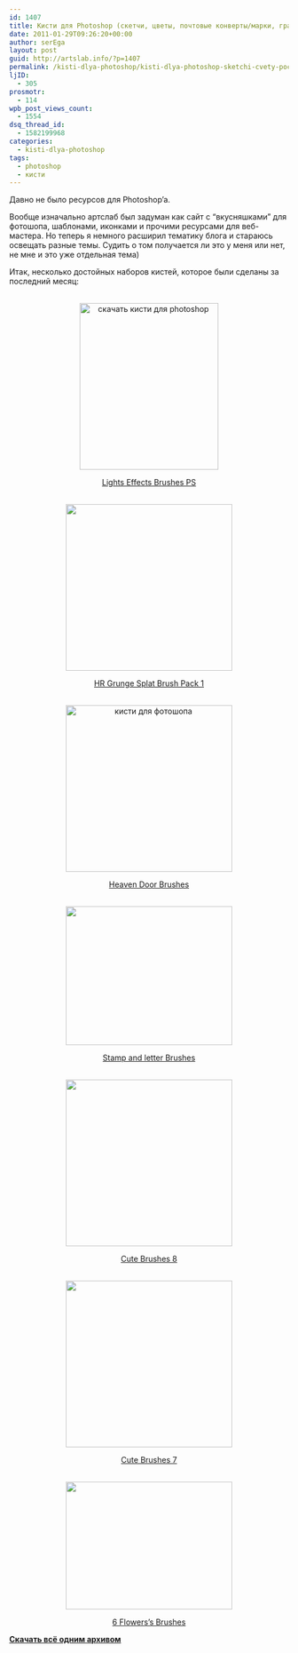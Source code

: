 ```yaml
---
id: 1407
title: Кисти для Photoshop (скетчи, цветы, почтовые конверты/марки, гранжевые)
date: 2011-01-29T09:26:20+00:00
author: serEga
layout: post
guid: http://artslab.info/?p=1407
permalink: /kisti-dlya-photoshop/kisti-dlya-photoshop-sketchi-cvety-pochtovye-konvertymarki-granzhevye/
ljID:
  - 305
prosmotr:
  - 114
wpb_post_views_count:
  - 1554
dsq_thread_id:
  - 1582199968
categories:
  - kisti-dlya-photoshop
tags:
  - photoshop
  - кисти
---
```

Давно не было ресурсов для Photoshop&#8217;a.

Вообще изначально артслаб был задуман как сайт с &#8220;вкусняшками&#8221; для фотошопа, шаблонами, иконками и прочими ресурсами для веб-мастера. Но теперь я немного расширил тематику блога и стараюсь освещать разные темы. Судить о том получается ли это у меня или нет, не мне и это уже отдельная тема)

Итак, несколько достойных наборов кистей, которое были сделаны за последний месяц:

<center>
  <br /> <a href="http://artslab.info/wp-content/uploads/lights_effects_brushes_by_coby17-d37nvlf.jpg"><img src="http://artslab.info/wp-content/uploads/lights_effects_brushes_by_coby17-d37nvlf-250x300.jpg" alt="скачать кисти для photoshop" title="lights_effects_brushes_by_coby17-d37nvlf" width="250" height="300" class="alignnone size-medium wp-image-1414" srcset="http://googledrive.com/host/0B9lHVSSSdxdxd0hjdUdmRzY3Tjg/lights_effects_brushes_by_coby17-d37nvlf-250x300.jpg 250w, http://googledrive.com/host/0B9lHVSSSdxdxd0hjdUdmRzY3Tjg/lights_effects_brushes_by_coby17-d37nvlf.jpg 500w" sizes="(max-width: 250px) 100vw, 250px" /></a>
</center>

<p style="text-align:center">
  <a href="http://coby17.deviantart.com/art/Lights-Effects-Brushes-PS-194269875">Lights Effects Brushes PS</a>
</p>

<center>
  <br /> <a href="http://artslab.info/wp-content/uploads/hr_grunge_splat_brush_pack_1_by_viuff-d373hfq.jpg"><img src="http://artslab.info/wp-content/uploads/hr_grunge_splat_brush_pack_1_by_viuff-d373hfq-300x300.jpg" alt="" title="hr_grunge_splat_brush_pack_1_by_viuff-d373hfq" width="300" height="300" class="alignnone size-medium wp-image-1413" srcset="http://googledrive.com/host/0B9lHVSSSdxdxd0hjdUdmRzY3Tjg/hr_grunge_splat_brush_pack_1_by_viuff-d373hfq-300x300.jpg 300w, http://googledrive.com/host/0B9lHVSSSdxdxd0hjdUdmRzY3Tjg/hr_grunge_splat_brush_pack_1_by_viuff-d373hfq-100x100.jpg 100w, http://googledrive.com/host/0B9lHVSSSdxdxd0hjdUdmRzY3Tjg/hr_grunge_splat_brush_pack_1_by_viuff-d373hfq.jpg 894w" sizes="(max-width: 300px) 100vw, 300px" /></a>
</center>

<p style="text-align:center">
  <a href="http://viuff.deviantart.com/art/HR-Grunge-Splat-Brush-Pack-1-193318406">HR Grunge Splat Brush Pack 1</a>
</p>

<center>
  <br /> <a href="http://artslab.info/wp-content/uploads/heavens_door_brushes_by_axeraider70-d374zj4.jpg"><img src="http://artslab.info/wp-content/uploads/heavens_door_brushes_by_axeraider70-d374zj4-300x300.jpg" alt="кисти для фотошопа" title="heavens_door_brushes_by_axeraider70-d374zj4" width="300" height="300" class="alignnone size-medium wp-image-1412" srcset="http://googledrive.com/host/0B9lHVSSSdxdxd0hjdUdmRzY3Tjg/heavens_door_brushes_by_axeraider70-d374zj4-300x300.jpg 300w, http://googledrive.com/host/0B9lHVSSSdxdxd0hjdUdmRzY3Tjg/heavens_door_brushes_by_axeraider70-d374zj4-100x100.jpg 100w, http://googledrive.com/host/0B9lHVSSSdxdxd0hjdUdmRzY3Tjg/heavens_door_brushes_by_axeraider70-d374zj4.jpg 894w" sizes="(max-width: 300px) 100vw, 300px" /></a>
</center>

<p style="text-align:center">
  <a href="http://axeraider70.deviantart.com/art/Heavens-Door-Brushes-193388512">Heaven Door Brushes</a>
</p>

<center>
  <br /> <a href="http://artslab.info/wp-content/uploads/stamp_and_letter_brushes_by_psddude-d36plyk.jpg"><img src="http://artslab.info/wp-content/uploads/stamp_and_letter_brushes_by_psddude-d36plyk-300x250.jpg" alt="" title="stamp_and_letter_brushes_by_psddude-d36plyk" width="300" height="250" class="alignnone size-medium wp-image-1411" /></a>
</center>

<p style="text-align:center">
  <a href="http://psddude.deviantart.com/art/Stamp-and-Letter-Brushes-192671084">Stamp and letter Brushes</a>
</p>

<center>
  <br /> <a href="http://artslab.info/wp-content/uploads/cute_brushes__8_by_myshinyboy-d37naxf.jpg"><img src="http://artslab.info/wp-content/uploads/cute_brushes__8_by_myshinyboy-d37naxf-300x300.jpg" alt="" title="cute_brushes__8_by_myshinyboy-d37naxf" width="300" height="300" class="alignnone size-medium wp-image-1410" srcset="http://googledrive.com/host/0B9lHVSSSdxdxd0hjdUdmRzY3Tjg/cute_brushes__8_by_myshinyboy-d37naxf-300x300.jpg 300w, http://googledrive.com/host/0B9lHVSSSdxdxd0hjdUdmRzY3Tjg/cute_brushes__8_by_myshinyboy-d37naxf-100x100.jpg 100w, http://googledrive.com/host/0B9lHVSSSdxdxd0hjdUdmRzY3Tjg/cute_brushes__8_by_myshinyboy-d37naxf.jpg 500w" sizes="(max-width: 300px) 100vw, 300px" /></a>
</center>

<p style="text-align:center">
  <a href="http://myshinyboy.deviantart.com/art/Cute-Brushes-8-194243091">Cute Brushes 8</a>
</p>

<center>
  <br /> <a href="http://artslab.info/wp-content/uploads/cute_brushes__7_by_myshinyboy-d376bcd.jpg"><img src="http://artslab.info/wp-content/uploads/cute_brushes__7_by_myshinyboy-d376bcd-300x300.jpg" alt="" title="cute_brushes__7_by_myshinyboy-d376bcd" width="300" height="300" class="alignnone size-medium wp-image-1409" srcset="http://googledrive.com/host/0B9lHVSSSdxdxd0hjdUdmRzY3Tjg/cute_brushes__7_by_myshinyboy-d376bcd-300x300.jpg 300w, http://googledrive.com/host/0B9lHVSSSdxdxd0hjdUdmRzY3Tjg/cute_brushes__7_by_myshinyboy-d376bcd-100x100.jpg 100w, http://googledrive.com/host/0B9lHVSSSdxdxd0hjdUdmRzY3Tjg/cute_brushes__7_by_myshinyboy-d376bcd.jpg 500w" sizes="(max-width: 300px) 100vw, 300px" /></a>
</center>

<p style="text-align:center">
  <a href="http://myshinyboy.deviantart.com/art/Cute-Brushes-7-193450477">Cute Brushes 7</a>
</p>

<center>
  <br /> <a href="http://artslab.info/wp-content/uploads/6_flowers__s_brushes_by_broadwayscene-d37daye.jpg"><img src="http://artslab.info/wp-content/uploads/6_flowers__s_brushes_by_broadwayscene-d37daye-300x230.jpg" alt="" title="6_flowers__s_brushes_by_broadwayscene-d37daye" width="300" height="230" class="alignnone size-medium wp-image-1408" srcset="http://googledrive.com/host/0B9lHVSSSdxdxd0hjdUdmRzY3Tjg/6_flowers__s_brushes_by_broadwayscene-d37daye-300x230.jpg 300w, http://googledrive.com/host/0B9lHVSSSdxdxd0hjdUdmRzY3Tjg/6_flowers__s_brushes_by_broadwayscene-d37daye.jpg 650w" sizes="(max-width: 300px) 100vw, 300px" /></a></p>

  <p style="text-align:center">
    <a href="http://broadwayscene.deviantart.com/art/6-flowers-s-brushes-193776566">6 Flowers&#8217;s Brushes</a>
  </p>

  <p>
    </center>
  </p>

  <p>
    <a href="http://www.box.net/shared/okgxgmp21d"><strong>Скачать всё одним архивом</strong></a>
  </p>
